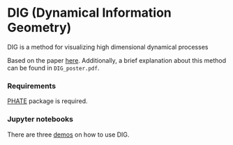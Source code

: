 # DIG (Dynamical Information Geometry)


DIG is a method for visualizing high dimensional dynamical processes 

Based on the paper [here](https://arxiv.org/abs/1906.10725). Additionally, a brief explanation about this method can be found in `DIG_poster.pdf`. 

### Requirements

[PHATE](https://github.com/KrishnaswamyLab/PHATE/tree/master/Python) package is required. 

### Jupyter notebooks 

There are three [demos](https://github.com/KevinMoonLab/DIG/tree/master/Examples) on how to use DIG. 